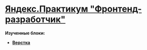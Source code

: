 <!DOCTYPE html>
<html>
 <head>
  <meta charset="utf-8">
 </head>
 <body>
  <h1><a href="https://praktikum.yandex.ru/frontend-developer/" target="_blank">Яндекс.Практикум "Фронтенд-разработчик"</a></h1>
  <b>Изученные блоки:</b><br/>
  <ul>
   <li><a href="XXX" target="_blank"><b>Верстка</b></a></li>
  </ul>
 </body>
</html>
